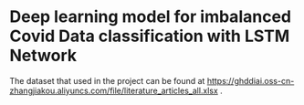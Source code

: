 # Deep learning model for imbalanced Covid Data classification with LSTM Network

The dataset that used in the project can be found at https://ghddiai.oss-cn-zhangjiakou.aliyuncs.com/file/literature_articles_all.xlsx .
